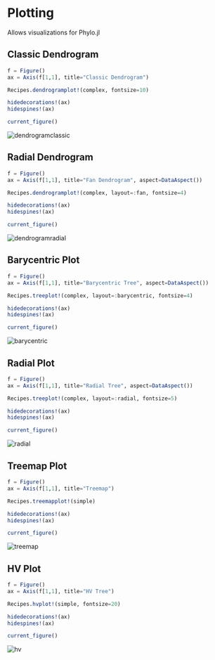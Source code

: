 # Plotting

Allows visualizations for Phylo.jl

## Classic Dendrogram

```julia
f = Figure()
ax = Axis(f[1,1], title="Classic Dendrogram")

Recipes.dendrogramplot!(complex, fontsize=10)

hidedecorations!(ax)
hidespines!(ax)

current_figure()
```
![dendrogramclassic](img/dendrogramclassic.png)

## Radial Dendrogram

```julia
f = Figure()
ax = Axis(f[1,1], title="Fan Dendrogram", aspect=DataAspect())

Recipes.dendrogramplot!(complex, layout=:fan, fontsize=4)

hidedecorations!(ax)
hidespines!(ax)

current_figure()
```
![dendrogramradial](img/dendrogramfan.png)

## Barycentric Plot

```julia
f = Figure()
ax = Axis(f[1,1], title="Barycentric Tree", aspect=DataAspect())

Recipes.treeplot!(complex, layout=:barycentric, fontsize=4)

hidedecorations!(ax)
hidespines!(ax)

current_figure()
```

![barycentric](img/barycentric.png)

## Radial Plot

```julia
f = Figure()
ax = Axis(f[1,1], title="Radial Tree", aspect=DataAspect())

Recipes.treeplot!(complex, layout=:radial, fontsize=5)

hidedecorations!(ax)
hidespines!(ax)

current_figure()
```

![radial](img/radial.png)

## Treemap Plot

```julia
f = Figure()
ax = Axis(f[1,1], title="Treemap")

Recipes.treemapplot!(simple)

hidedecorations!(ax)
hidespines!(ax)

current_figure()
```
![treemap](img/treemap.png)

## HV Plot

```julia
f = Figure()
ax = Axis(f[1,1], title="HV Tree")

Recipes.hvplot!(simple, fontsize=20)

hidedecorations!(ax)
hidespines!(ax)

current_figure()
```
![hv](img/hv.png)

